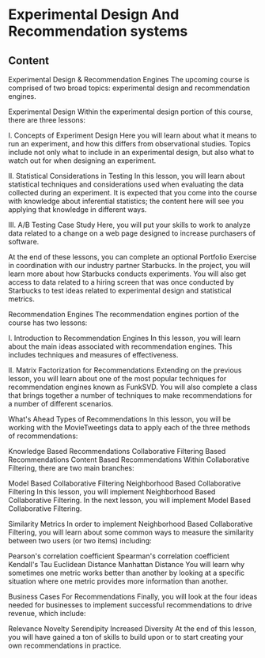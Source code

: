 # Experimental Design And Recommendation systems


## Content
Experimental Design & Recommendation Engines
The upcoming course is comprised of two broad topics: experimental design and recommendation engines.

Experimental Design
Within the experimental design portion of this course, there are three lessons:

I. Concepts of Experiment Design
Here you will learn about what it means to run an experiment, and how this differs from observational studies. Topics include not only what to include in an experimental design, but also what to watch out for when designing an experiment.

II. Statistical Considerations in Testing
In this lesson, you will learn about statistical techniques and considerations used when evaluating the data collected during an experiment. It is expected that you come into the course with knowledge about inferential statistics; the content here will see you applying that knowledge in different ways.

III. A/B Testing Case Study
Here, you will put your skills to work to analyze data related to a change on a web page designed to increase purchasers of software.

At the end of these lessons, you can complete an optional Portfolio Exercise in coordination with our industry partner Starbucks. In the project, you will learn more about how Starbucks conducts experiments. You will also get access to data related to a hiring screen that was once conducted by Starbucks to test ideas related to experimental design and statistical metrics.

Recommendation Engines
The recommendation engines portion of the course has two lessons:

I. Introduction to Recommendation Engines
In this lesson, you will learn about the main ideas associated with recommendation engines. This includes techniques and measures of effectiveness.

II. Matrix Factorization for Recommendations
Extending on the previous lesson, you will learn about one of the most popular techniques for recommendation engines known as FunkSVD. You will also complete a class that brings together a number of techniques to make recommendations for a number of different scenarios.


What's Ahead
Types of Recommendations
In this lesson, you will be working with the MovieTweetings data to apply each of the three methods of recommendations:

Knowledge Based Recommendations
Collaborative Filtering Based Recommendations
Content Based Recommendations
Within Collaborative Filtering, there are two main branches:

Model Based Collaborative Filtering
Neighborhood Based Collaborative Filtering
In this lesson, you will implement Neighborhood Based Collaborative Filtering. In the next lesson, you will implement Model Based Collaborative Filtering.

Similarity Metrics
In order to implement Neighborhood Based Collaborative Filtering, you will learn about some common ways to measure the similarity between two users (or two items) including:

Pearson's correlation coefficient
Spearman's correlation coefficient
Kendall's Tau
Euclidean Distance
Manhattan Distance
You will learn why sometimes one metric works better than another by looking at a specific situation where one metric provides more information than another.

Business Cases For Recommendations
Finally, you will look at the four ideas needed for businesses to implement successful recommendations to drive revenue, which include:

Relevance
Novelty
Serendipity
Increased Diversity
At the end of this lesson, you will have gained a ton of skills to build upon or to start creating your own recommendations in practice.

